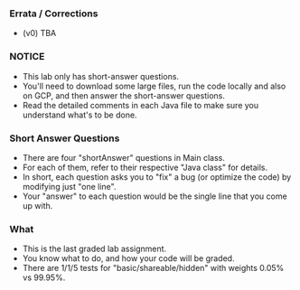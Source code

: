 
### Errata / Corrections
 - (v0) TBA


### NOTICE

- This lab only has short-answer questions. 
- You'll need to download some large files, run the code locally and also on GCP, and then answer the short-answer questions.
- Read the detailed comments in each Java file to make sure you understand what's to be done.

### Short Answer Questions 

 - There are four "shortAnswer" questions in Main class.
 - For each of them, refer to their respective "Java class" for details.
 - In short, each question asks you to "fix" a bug (or optimize the code) by modifying just "one line".
 - Your "answer" to each question would be the single line that you come up with.
 
### What
 - This is the last graded lab assignment.
 - You know what to do, and how your code will be graded.
 - There are 1/1/5 tests for "basic/shareable/hidden" with weights 0.05% vs 99.95%.
 
                
